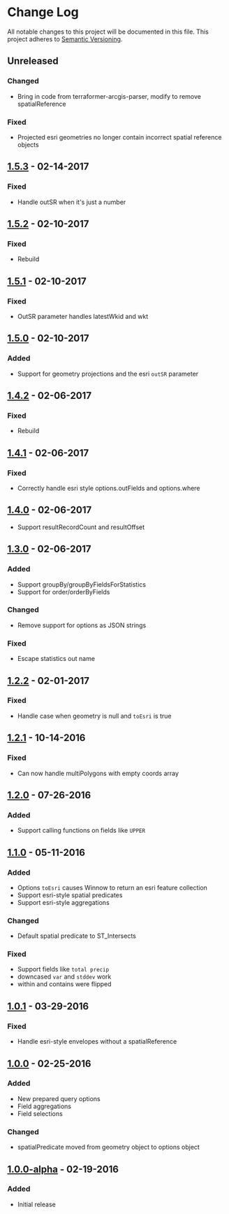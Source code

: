 # Change Log
All notable changes to this project will be documented in this file.
This project adheres to [Semantic Versioning](http://semver.org/).

## Unreleased
### Changed
* Bring in code from terraformer-arcgis-parser, modify to remove spatialReference

### Fixed
* Projected esri geometries no longer contain incorrect spatial reference objects

## [1.5.3] - 02-14-2017
### Fixed
* Handle outSR when it's just a number

## [1.5.2] - 02-10-2017
### Fixed
* Rebuild

## [1.5.1] - 02-10-2017
### Fixed
* OutSR parameter handles latestWkid and wkt

## [1.5.0] - 02-10-2017
### Added
* Support for geometry projections and the esri `outSR` parameter

## [1.4.2] - 02-06-2017
### Fixed
* Rebuild

## [1.4.1] - 02-06-2017
### Fixed
* Correctly handle esri style options.outFields and options.where

## [1.4.0] - 02-06-2017
* Support resultRecordCount and resultOffset

## [1.3.0] - 02-06-2017
### Added
* Support groupBy/groupByFieldsForStatistics
* Support for order/orderByFields

### Changed
* Remove support for options as JSON strings

### Fixed
* Escape statistics out name

## [1.2.2] - 02-01-2017
### Fixed
* Handle case when geometry is null and `toEsri` is true

## [1.2.1] - 10-14-2016
### Fixed
* Can now handle multiPolygons with empty coords array

## [1.2.0] - 07-26-2016
### Added
* Support calling functions on fields like `UPPER`

## [1.1.0] - 05-11-2016
### Added
* Options `toEsri` causes Winnow to return an esri feature collection
* Support esri-style spatial predicates
* Support esri-style aggregations

### Changed
* Default spatial predicate to ST_Intersects

### Fixed
* Support fields like `total precip`
* downcased `var` and `stddev` work
* within and contains were flipped

## [1.0.1] - 03-29-2016
### Fixed
* Handle esri-style envelopes without a spatialReference

## [1.0.0] - 02-25-2016
### Added
* New prepared query options
* Field aggregations
* Field selections

### Changed
* spatialPredicate moved from geometry object to options object

## [1.0.0-alpha] - 02-19-2016
### Added
* Initial release

[1.5.3]: https://github.com/dmfenton/winnow/compare/v1.5.2...v1.5.3
[1.5.2]: https://github.com/dmfenton/winnow/compare/v1.5.1...v1.5.2
[1.5.1]: https://github.com/dmfenton/winnow/compare/v1.5.0...v1.5.1
[1.5.0]: https://github.com/dmfenton/winnow/compare/v1.4.2...v1.5.0
[1.4.2]: https://github.com/dmfenton/winnow/compare/v1.4.1...v1.4.2
[1.4.1]: https://github.com/dmfenton/winnow/compare/v1.4.0...v1.4.1
[1.4.0]: https://github.com/dmfenton/winnow/compare/v1.3.0...v1.4.0
[1.3.0]: https://github.com/dmfenton/winnow/compare/v1.2.2...v1.3.0
[1.2.2]: https://github.com/dmfenton/winnow/compare/v1.2.1...v1.2.2
[1.2.1]: https://github.com/dmfenton/winnow/compare/v1.2.0...v1.2.1
[1.2.0]: https://github.com/dmfenton/winnow/compare/v1.1.0...v1.2.0
[1.1.0]: https://github.com/dmfenton/winnow/compare/v1.0.1...v1.1.0
[1.0.1]: https://github.com/dmfenton/winnow/compare/v1.0.0...v1.0.1
[1.0.0]: https://github.com/dmfenton/winnow/compare/v1.0.0-alpha...v1.0.0
[1.0.0-alpha]: https://github.com/dmfenton/winnow/releases/tag/v1.0.0-alpha
